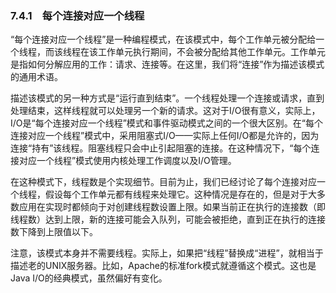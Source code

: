 ### 7.4.1　每个连接对应一个线程

“每个连接对应一个线程”是一种编程模式，在该模式中，每个工作单元被分配给一个线程，而该线程在该工作单元执行期间，不会被分配给其他工作单元。工作单元是指如何分解应用的工作：请求、连接等。在这里，我们将“连接”作为描述该模式的通用术语。

描述该模式的另一种方式是“运行直到结束”。一个线程处理一个连接或请求，直到处理结束，这样线程就可以处理另一个新的请求。这对于I/O很有意义，实际上，I/O是“每个连接对应一个线程”模式和事件驱动模式之间的一个很大区别。在“每个连接对应一个线程”模式中，采用阻塞式I/O——实际上任何I/O都是允许的，因为连接“持有”该线程。阻塞线程只会中止引起阻塞的连接。在这种情况下，“每个连接对应一个线程”模式使用内核处理工作调度以及I/O管理。

在这种模式下，线程数是个实现细节。目前为止，我们已经讨论了每个连接对应一个线程，假设每个工作单元都有线程来处理它。这种情况是存在的，但是对于大多数应用在实现时都倾向于对创建线程数设置上限。如果当前正在执行的连接数（即线程数）达到上限，新的连接可能会入队列，可能会被拒绝，直到正在执行的连接数下降到上限值以下。

注意，该模式本身并不需要线程。实际上，如果把“线程”替换成“进程”，就相当于描述老的UNIX服务器。比如，Apache的标准fork模式就遵循这个模式。这也是Java I/O的经典模式，虽然偏好有变化。

